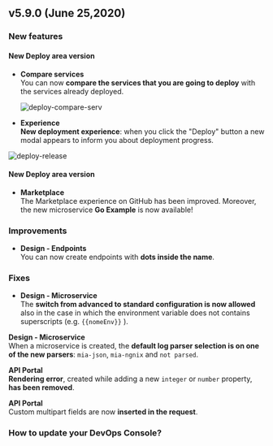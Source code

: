 ## v5.9.0 (June 25,2020)

### New features

#### New Deploy area version

* **Compare services**        
    You can now **compare the services that you are going to deploy** with the services already deployed.

    ![deploy-compare-serv](himg/deploy-compare-serv.png)

* **Experience**       
    **New deployment experience**: when you click the "Deploy" button a new modal appears to inform you about deployment progress.

![deploy-release](hmg/deploy-release.png)


#### New Deploy area version

* **Marketplace**      
    The Marketplace experience on GitHub has been improved. Moreover, the new microservice **Go Example** is now available!

### Improvements

* **Design - Endpoints**      
    You can now create endpoints with **dots inside the name**.


### Fixes

* **Design - Microservice**      
    The **switch from advanced to standard configuration is now allowed** also in the case in which the environment variable does not contains superscripts (e.g. `{{nomeEnv}}` ).

 **Design - Microservice**      
    When a microservice is created, the **default log parser selection is on one of the new parsers**: `mia-json`, `mia-ngnix` and `not parsed`.

 **API Portal**      
    **Rendering error**, created while adding a new `integer` or `number` property, **has been removed**.

 **API Portal**   
    Custom multipart fields are now **inserted in the request**.


### How to update your DevOps Console?


